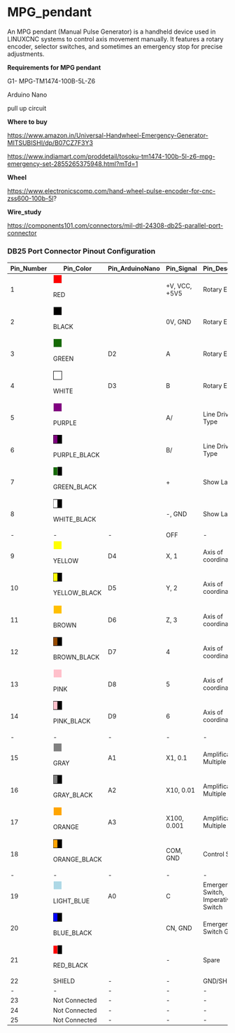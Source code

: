 # MPG_pendant
An MPG pendant (Manual Pulse Generator) is a handheld device used in LINUXCNC systems to control axis movement manually. It features a rotary encoder, selector switches, and sometimes an emergency stop for precise adjustments.





**Requirements for MPG pendant**

G1- MPG-TM1474-100B-5L-Z6

Arduino Nano

pull up circuit




**Where to buy**

https://www.amazon.in/Universal-Handwheel-Emergency-Generator-MITSUBISHI/dp/B07CZ7F3Y3

https://www.indiamart.com/proddetail/tosoku-tm1474-100b-5l-z6-mpg-emergency-set-2855265375948.html?mTd=1


**Wheel**

https://www.electronicscomp.com/hand-wheel-pulse-encoder-for-cnc-zss600-100b-5l?





**Wire_study**

https://components101.com/connectors/mil-dtl-24308-db25-parallel-port-connector









### DB25 Port Connector Pinout Configuration


| Pin_Number | Pin_Color | Pin_ArduinoNano  | Pin_Signal  | Pin_Description |
| --- |  --- | --- |  --- | --- |
| 1 | <img src="colurs/red.png" width="20" height="20"> <p>RED</p> |   | +V, VCC, +5V5  | Rotary Encoder |
| 2 | <img src="colurs/black.png" width="20" height="20"> <p>BLACK</p>  |   | 0V, GND  | Rotary Encoder |
| 3 | <img src="colurs/green.png" width="20" height="20"> <p>GREEN</p>  |D2| A  | Rotary Encoder |
| 4 | <img src="colurs/white.png" width="20" height="20"> <p>WHITE</p>  |D3| B  | Rotary Encoder |
| 5 | <img src="colurs/purple.png" width="20" height="20"> <p>PURPLE</p>  |   | A/  | Line Driver Type |
| 6 | <img src="colurs/purple_black.png" width="20" height="20"> <p>PURPLE_BLACK</p>  |   | B/  | Line Driver Type |
| 7 | <img src="colurs/green_black.png" width="20" height="20"> <p>GREEN_BLACK</p>  |   | +  | Show Lamp |
| 8 | <img src="colurs/white_black.png" width="20" height="20"> <p>WHITE_BLACK</p>  |   | -, GND  | Show Lamp |
|-|-|-| OFF  | - |
| 9 | <img src="colurs/yellow.png" width="20" height="20"> <p>YELLOW</p>  | D4| X, 1  | Axis of coordinates |
| 10 | <img src="colurs/yellow_black.png" width="20" height="20"> <p>YELLOW_BLACK</p>  |D5| Y, 2  | Axis of coordinates |
| 11 | <img src="colurs/brown.png" width="20" height="20"> <p>BROWN</p>  |D6| Z, 3  | Axis of coordinates |
| 12 | <img src="colurs/brown_black.png" width="20" height="20"> <p>BROWN_BLACK</p>  |D7| 4  | Axis of coordinates |
| 13 | <img src="colurs/pink.png" width="20" height="20"> <p>PINK</p>  |D8| 5  | Axis of coordinates |
| 14 | <img src="colurs/pink_black.png" width="20" height="20"> <p>PINK_BLACK</p> |D9| 6  | Axis of coordinates |
|-|-|-| -  |-|
| 15 | <img src="colurs/gray.png" width="20" height="20"> <p>GRAY</p>  |A1| X1, 0.1  | Amplificatory Multiple |
| 16 | <img src="colurs/gray_black.png" width="20" height="20"> <p>GRAY_BLACK</p>  |A2| X10, 0.01  | Amplificatory Multiple |
| 17 | <img src="colurs/orange.png" width="20" height="20"> <p>ORANGE</p>  |A3| X100, 0.001  | Amplificatory Multiple |
| 18 | <img src="colurs/orange_black.png" width="20" height="20"> <p>ORANGE_BLACK</p> |   | COM, GND  | Control Switch |
|-|-|-| -  |-|
| 19 | <img src="colurs/lightblue.png" width="20" height="20"> <p>LIGHT_BLUE</p>   |A0| C  | Emergency Switch, Imperative Switch |
| 20 | <img src="colurs/blue_black.png" width="20" height="20"> <p>BLUE_BLACK</p>   |   | CN, GND  | Emergency Switch GND |
| 21 | <img src="colurs/red_black.png" width="20" height="20"> <p>RED_BLACK</p>   |   | -  | Spare |
| 22 | SHIELD   |-| -| GND/SHIELD |
|-|-|-| -  |-|
| 23 | Not Connected   |-| -| - |
| 24 | Not Connected   |-| -| - |
| 25 | Not Connected   |-| -| - |

	


